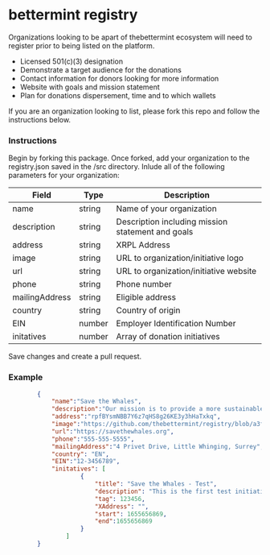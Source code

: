 # bettermint registry

Organizations looking to be apart of thebettermint ecosystem will need to register prior to being listed on the platform.

- Licensed 501(c)(3) designation
- Demonstrate a target audience for the donations
- Contact information for donors looking for more information
- Website with goals and mission statement
- Plan for donations dispersement, time and to which wallets

If you are an organization looking to list, please fork this repo and follow the instructions below.

### Instructions

Begin by forking this package.
Once forked, add your organization to the registry.json saved in the /src directory.
Inlude all of the following parameters for your organization:

| Field          | Type   | Description                                       |
| -------------- | ------ | ------------------------------------------------- |
| name           | string | Name of your organization                         |
| description    | string | Description including mission statement and goals |
| address        | string | XRPL Address                                      |
| image          | string | URL to organization/initiative logo               |
| url            | string | URL to organization/initiative website            |
| phone          | string | Phone number                                      |
| mailingAddress | string | Eligible address                                  |
| country        | string | Country of origin                                 |
| EIN            | number | Employer Identification Number                    |
| initatives     | number | Array of donation initiatives                     |

Save changes and create a pull request.

### Example

```JSON
        {
            "name":"Save the Whales",
            "description":"Our mission is to provide a more sustainable future for the whales",
            "address":"rpfBYsmNBB7Y6z7qHS8g26KE3y3hHaTxkq",
            "image":"https://github.com/thebettermint/registry/blob/a3fc4bad1c3eee86f52ed4eb2a873e54fbd8855a/src/assets/sample_logo.png",
            "url":"https://savethewhales.org",
            "phone":"555-555-5555",
            "mailingAddress":"4 Privet Drive, Little Whinging, Surrey",
            "country": "EN",
            "EIN":"12-3456789",
            "initatives": [
                    {
                        "title": "Save the Whales - Test",
                        "description": "This is the first test initiative, or funding round for the save the whales organization",
                        "tag": 123456,
                        "XAddress": "",
                        "start": 1655656869,
                        "end":1655656869
                    }
                ]
        }
```
